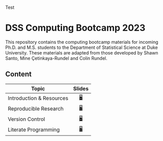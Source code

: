 Test

# DSS Computing Bootcamp 2023

This repository contains the computing bootcamp materials for incoming
Ph.D. and M.S. students to the Department of Statistical Science at
Duke University. These materials are adapted from those developed by Shawn Santo,
Mine Çetinkaya-Rundel and Colin Rundel.

## Content

| Topic                           | Slides                                                           |
|---------------------------------|:----------------------------------------------------------------:|
| Introduction & Resources        | [:desktop_computer:](https://dukestatsci.github.io/computing_bootcamp_2023/slides/01_introduction_and_resources.html) |
| Reproducible Research           | [:desktop_computer:](https://dukestatsci.github.io/computing_bootcamp_2023/slides/02_reproducible_research.html)      |
| Version Control                 | [:desktop_computer:](https://dukestatsci.github.io/computing_bootcamp_2023/slides/03_version_control.html)            |
| Literate Programming            | [:desktop_computer:](https://dukestatsci.github.io/computing_bootcamp_2023/slides/04_literate_programming.html)      |

